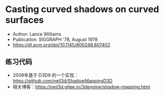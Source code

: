 # Casting curved shadows on curved surfaces

- Author: Lance Williams
- Publication: SIGGRAPH '78, August 1978 
- https://dl.acm.org/doi/10.1145/800248.807402
 
 ## 练习代码

- 2008年基于 D3D9 的一个实现：https://github.com/neil3d/ShadowMappingD3D
- 相关博客：https://neil3d.gitee.io/3dengine/shadow-mapping.html